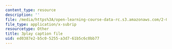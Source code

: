 ```yaml
---
content_type: resource
description: ''
file: /media/https%3A/open-learning-course-data-rc.s3.amazonaws.com/2-003sc-engineering-dynamics-fall-2011/ed0387e2b5c05255a3d761b5c6c0bb77_cd8lDtAtJbE.vtt
file_type: application/x-subrip
resourcetype: Other
title: 3play caption file
uid: ed0387e2-b5c0-5255-a3d7-61b5c6c0bb77
---
```

